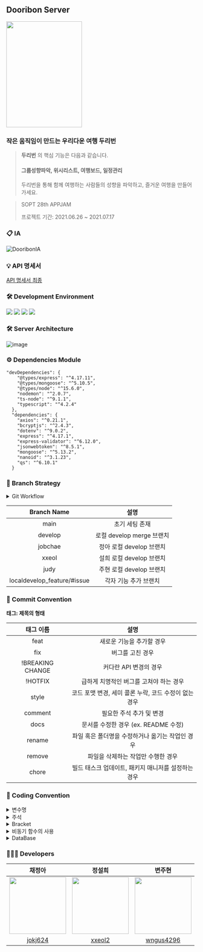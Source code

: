  
## Dooribon Server
 
<div>  
  
<img src = "https://user-images.githubusercontent.com/20807197/124384313-8921bb00-dd0b-11eb-8fea-71ad08e884be.png" width="200px" height="280px"/> 

</div>      

### 작은 움직임이 만드는 우리다운 여행 두리번   

> **두리번** 의 핵심 기능은 다음과 같습니다.   
> #### 그룹성향파악, 위시리스트, 여행보드, 일정관리
> 두리번을 통해 함께 여행하는 사람들의 성향을 파악하고, 즐거운 여행을 만들어 가세요.   

> SOPT 28th APPJAM </b>
>
> 프로젝트 기간: 2021.06.26 ~ 2021.07.17

### 📋 IA  
![DooribonIA](https://user-images.githubusercontent.com/20807197/124385082-3b0eb680-dd0f-11eb-9462-ee8f02ff981b.png)   

### 💡 API 명세서
[API 명세서 최종](https://github.com/TeamDooRiBon/DooRi-Server/wiki)

### 🛠 Development Environment

<img src="https://img.shields.io/badge/Node.js-v14-green"/> <img src="https://img.shields.io/badge/Mongoose-v5.12.10-blue"/> <img src="https://img.shields.io/badge/Express-v4.17.1-green"/> <img src="https://img.shields.io/badge/Typescript-v4.2.4-blue"/>  

### 🛠 Server Architecture
![image](https://user-images.githubusercontent.com/20807197/124567491-0457ae00-de7f-11eb-8a40-b67ee7382f9c.png)

### ⚙️ Dependencies Module
```
"devDependencies": {
    "@types/express": "^4.17.11",
    "@types/mongoose": "^5.10.5",
    "@types/node": "^15.6.0",
    "nodemon": "^2.0.7",
    "ts-node": "^9.1.1",
    "typescript": "^4.2.4"
  },
  "dependencies": {
    "axios": "^0.21.1",
    "bcryptjs": "^2.4.3",
    "dotenv": "^9.0.2",
    "express": "^4.17.1",
    "express-validator": "^6.12.0",
    "jsonwebtoken": "^8.5.1",
    "mongoose": "^5.13.2",
    "nanoid": "^3.1.23",
    "qs": "^6.10.1"
  }
  ```
### 📌 Branch Strategy

<details>
<summary>Git Workflow</summary>
<div markdown="1">       

```
 1. local - feature에서 각자 기능 작업
 2. 작업 완료 후 local - develop (ex. xxeol) 에 PR 후 Merge
 3. 이후 remote - develop 으로 PR
 4. 코드 리뷰 후 Confirm 받고 Merge
 5. remote - develop 에 Merge 될 때 마다 모든 팀원 remote - develop pull 받아 최신 상태 유지
 ```

</div>
</details>

| Branch Name | 설명 |
| :---: | :-----: |
| main | 초기 세팅 존재 |
| develop | 로컬 develop merge 브랜치 |
| jobchae | 정아 로컬 develop 브랜치 |
| xxeol | 설희 로컬 develop 브랜치 |
| judy | 주현 로컬 develop 브랜치 |
| localdevelop_feature/#issue | 각자 기능 추가 브랜치 |

### 📌 Commit Convention

**태그: 제목의 형태**

| 태그 이름| 설명 |
| :--: | :-----: |
| feat | 새로운 기능을 추가할 경우 |
| fix | 버그를 고친 경우 |
| !BREAKING CHANGE | 커다란 API 변경의 경우 |
| !HOTFIX | 급하게 치명적인 버그를 고쳐야 하는 경우 |
| style | 코드 포맷 변경, 세미 콜론 누락, 코드 수정이 없는 경우 |
| comment | 필요한 주석 추가 및 변경 |
| docs | 문서를 수정한 경우 (ex. README 수정) |
| rename | 파일 혹은 폴더명을 수정하거나 옮기는 작업인 경우 |
| remove | 파일을 삭제하는 작업만 수행한 경우 |
| chore | 빌드 태스크 업데이트, 패키지 매니저를 설정하는 경우 |

### 📌 Coding Convention

<details>
<summary>변수명</summary>   
<div markdown="1">       
      
 
 1. Camel Case 사용 
   - lower Camel Case
 2. 함수의 경우 동사+명사 사용 
   - ex) getInformation()
 3. 길이는 20자로 제한한다. 
   - 부득이한 경우 팀원과의 상의를 거친다.
 4. flag로 사용 되는 변수는 조동사 + flag 종류로 구성 
   - ex) isNum
 5. 약어는 되도록 사용하지 않는다.
 
</div>
</details>

<details>
<summary>주석</summary>
<div markdown="1">       

 1. 한줄 주석은 // 를 사용한다.
 2. 그 이상은 /** */ 를 사용한다.
 3. 함수 설명 주석은 2번을 사용한다.
 
</div>
</details>

<details>
<summary>Bracket</summary>
<div markdown="1">       

 ``` javascript
 // 한줄 if 문 - 여러 줄로 작성
  if(trigger) {
    return;
  }
 ```
 ``` javascript 
 // 괄호 사용 한칸 띄우고 사용한다.
  if (left == true) {
     return;
  }
 ```
 ``` javascript 
 // 띄어쓰기
  if (a == 5) { // 양쪽 사이로 띄어쓰기
     return;  
  }
 ```
 
</div>
</details>

<details>
<summary>비동기 함수의 사용</summary>
<div markdown="1">       

 1. async, await 함수 사용을 지향한다.
 2. Promise 사용은 지양한다.
 
</div>
</details>

<details>
<summary>DataBase</summary>
<div markdown="1">       

 1. Model 파일명은 대문자
 2. 필드명은 CamelCase 사용
 
</div>
</details>


### 👩🏻‍💻 Developers   
| 채정아 | 정설희 | 변주현 |
| :---: | :---: | :---: |
|<img src="https://user-images.githubusercontent.com/20807197/122161395-9ab23880-ceac-11eb-9498-bed403daa960.png" width="150px" height="150px" />|<img src ="https://user-images.githubusercontent.com/20807197/124384875-457c8080-dd0e-11eb-8308-137003b9c77a.png" width = "150px" height="150px" />|<img src ="https://user-images.githubusercontent.com/20807197/124384900-66dd6c80-dd0e-11eb-82bd-662ad808e6df.png" width = "150px" height="150px" />|
|[jokj624](https://github.com/jokj624)|[xxeol2](https://github.com/xxeol2)|[wngus4296](https://github.com/wngus4296)| 

